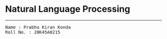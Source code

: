 # Natural Language Processing
---
<kbd>Name : Prabhu Kiran Konda</kbd>  
<kbd>Roll No. : 20K45A0215</kbd>
